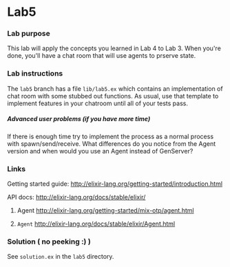 # Lab5

### Lab purpose

This lab will apply the concepts you learned in Lab 4 to Lab 3. When you're done,
you'll have a chat room that will use agents to prserve state.


### Lab instructions

The `lab5` branch has a file `lib/lab5.ex` which contains an implementation of chat
room with some stubbed out functions. As usual, use that template to implement features
in your chatroom until all of your tests pass.

##### Advanced user problems (if you have more time)

If there is enough time try to implement the process
as a normal process with spawn/send/receive. What differences do you notice
from the Agent version and when would you use an Agent instead of
GenServer?

### Links

Getting started guide: http://elixir-lang.org/getting-started/introduction.html

API docs: http://elixir-lang.org/docs/stable/elixir/

  1. Agent http://elixir-lang.org/getting-started/mix-otp/agent.html

  2. `Agent` http://elixir-lang.org/docs/stable/elixir/Agent.html


### Solution ( no peeking :) )

See `solution.ex` in the `lab5` directory.
